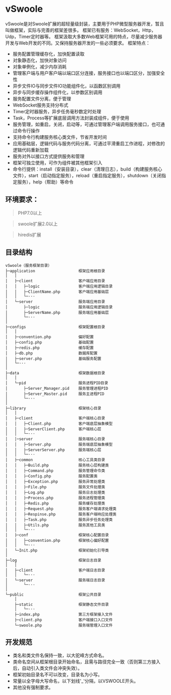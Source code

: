 # vSwoole
vSwoole是对Swoole扩展的超轻量级封装，主要用于PHP微型服务器开发，暂且叫做框架，实际与完善的框架差很多。
框架已有服务：WebSocket，Http，Udp，Timer定时器等。
框架汲取大多数Web框架可用的特点，尽量减少服务器开发与Web开发的不同。又保持服务器开发的一些必须要求。
框架特点：
+ 服务配置管理缓存化，加快配置读取
+ 对象静态化，加快对象访问
+ 对象单例化，减少内存消耗
+ 管理客户端与用户客户端以端口区分连接，服务接口也以端口区分，加强安全性
+ 异步文件IO与同步文件IO功能组件化，以函数区别调用
+ 异步与同步缓存操作组件化，以参数区别调用
+ 服务配置文件分离，便于管理
+ WebSocket服务支持分布式
+ Timer定时器服务，异步任务毫秒数定时处理
+ Task，Process等扩展底层调用方法封装成组件，便于使用
+ 服务管理，如重启，关闭，启动等，可通过管理客户端调用服务接口，也可通过命令行操作
+ 支持命令行构建服务核心类文件，节省开发时间
+ 应用基础层，逻辑代码与服务代码分离，可通过平滑重启工作进程，对修改的逻辑代码重新加载
+ 服务对外以接口方式提供服务和管理
+ 框架可独立使用，可作为组件被其他框架引入
+ 命令行提供：install（安装目录），clear（清理日志），build（构建服务核心文件），start（启动指定服务），reload（重启指定服务），shutdown（关闭指定服务），help（帮助）等命令

## 环境要求：
> PHP7.0以上

> swoole扩展2.0以上

> hiredis扩展

## 目录结构

~~~
vSwoole（服务框架目录）
├─application                   框架应用根目录
│   │
│   ├─client                    客户端应用目录
│   │   ├─logic                 客户端应用逻辑目录
│   │   ├─ClientName.php        客户端应用基础层
│   │   └─···              
│   └─server                    服务端应用目录
│       ├─logic                 服务端应用逻辑目录
│       ├─ServerName.php        服务端应用基础层
│       └─···              
│
├─configs                       框架配置根目录
│   │ 
│   ├─convention.php            偏好配置
│   ├─config.php                基础配置
│   ├─redis.php                 缓存配置
│   ├─db.php                    数据库配置
│   ├─server.php                基础服务配置
│   └─···                       
│
├─data                          框架数据根目录
│   │ 
│   └─pid                       服务进程PID目录
│       ├─Server_Manager.pid    服务管理进程PID
│       ├─Server_Master.pid     服务主进程PID
│       └─···                   
│
├─library                       框架核心目录
│   │
│   ├─client                    客户端核心目录
│   │   ├─Client.php            客户端底层抽象模型
│   │   ├─ServerClient.php      客户端核心层
│   │   └─···
│   │─server                    服务端核心目录
│   │   ├─Server.php            服务端底层抽象模型
│   │   ├─ServerServer.php      服务端核心层
│   │   └─···
│   ├─common                    核心工具类目录
│   │   ├─Build.php             服务核心层构建类
│   │   ├─Command.php           服务管理命令类
│   │   ├─Config.php            服务配置类
│   │   ├─Exception.php         服务异常处理类
│   │   ├─File.php              服务文件处理类
│   │   ├─Log.php               服务日志处理类
│   │   ├─Process.php           服务进程管理类
│   │   ├─Redis.php             服务缓存处理类
│   │   ├─Request.php           服务客户端请求处理类
│   │   ├─Respinse.php          服务客户端响应处理类
│   │   ├─Task.php              服务异步任务处理类
│   │   ├─Utils.php             服务其他工具类
│   │   └─···
│   ├─conf                      框架核心配置目录
│   │   ├─convention.php        框架核心偏好配置
│   │   └─···
│   └─Init.php                  框架初始化引导类
│
├─log                           框架日志目录
│   │   
│   ├─client                    客户端日志目录                    
│   │   └─···
│   └─server                    服务端日志目录
│       └─···
│                         
└─public                        框架公共目录
    │
    ├─static                    框架静态文件目录
    │   └─···
    ├─index.php                 第三方框架接入文件
    ├─client.php                客户端接口入口文件
    └─swoole.php                服务端管理入口文件
~~~

## 开发规范
* 类名和类文件名保持一致，以大驼峰方式命名。
* 类命名空间从框架根目录开始命名，且需与路径完全一致（否则第三方接入后，自动引入类文件会冲突失效）。
* 框架初始目录名不可以改变，目录名为小写。
* 常量以全字母大写命名，以下划线'_'分隔，以VSWOOLE开头。
* 其他没有强制要求。